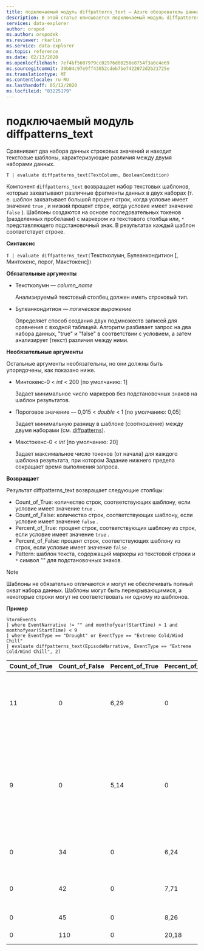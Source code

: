 ```yaml
---
title: подключаемый модуль diffpatterns_text — Azure обозреватель данных
description: В этой статье описывается подключаемый модуль diffpatterns_text в Azure обозреватель данных.
services: data-explorer
author: orspod
ms.author: orspodek
ms.reviewer: rkarlin
ms.service: data-explorer
ms.topic: reference
ms.date: 02/13/2020
ms.openlocfilehash: 7ef4bf5607979cc02976d00250e8754f3a0c4e69
ms.sourcegitcommit: 39b04c97e9ff43052cdeb7be7422072d2b21725e
ms.translationtype: MT
ms.contentlocale: ru-RU
ms.lasthandoff: 05/12/2020
ms.locfileid: "83225179"
---
```

# <a name="diffpatterns_text-plugin"></a>подключаемый модуль diffpatterns_text

Сравнивает два набора данных строковых значений и находит текстовые шаблоны, характеризующие различия между двумя наборами данных.

```kusto
T | evaluate diffpatterns_text(TextColumn, BooleanCondition)
```

Компонент `diffpatterns_text` возвращает набор текстовых шаблонов, которые захватывают различные фрагменты данных в двух наборах (т. е. шаблон захватывает большой процент строк, когда условие имеет значение `true` , и низкий процент строк, когда условие имеет значение `false` ). Шаблоны создаются на основе последовательных токенов (разделенных пробелами) с маркером из текстового столбца или, `*` представляющего подстановочный знак. В результатах каждый шаблон соответствует строке.

**Синтаксис**

`T | evaluate diffpatterns_text(`Текстколумн, Булеанкондитион [, Минтокенс, порог, Макстокенс]`)` 

**Обязательные аргументы**

* Текстколумн — *column_name*

    Анализируемый текстовый столбец должен иметь строковый тип.
    
* Булеанкондитион — *логическое выражение*

    Определяет способ создания двух подмножеств записей для сравнения с входной таблицей. Алгоритм разбивает запрос на два набора данных, "true" и "false" в соответствии с условием, а затем анализирует (текст) различия между ними. 

**Необязательные аргументы**

Остальные аргументы необязательны, но они должны быть упорядочены, как показано ниже. 

* Минтокенс-0 < *int* < 200 [по умолчанию: 1]

    Задает минимальное число маркеров без подстановочных знаков на шаблон результатов.

* Пороговое значение — 0,015 < *double* < 1 [по умолчанию: 0,05]

    Задает минимальную разницу в шаблоне (соотношение) между двумя наборами (см. [diffpatterns](diffpatternsplugin.md)).

* Макстокенс-0 < *int* [по умолчанию: 20]

    Задает максимальное число токенов (от начала) для каждого шаблона результата, при котором Задание нижнего предела сокращает время выполнения запроса.

**Возвращает**

Результат diffpatterns_text возвращает следующие столбцы:

* Count_of_True: количество строк, соответствующих шаблону, если условие имеет значение `true` .
* Count_of_False: количество строк, соответствующих шаблону, если условие имеет значение `false` .
* Percent_of_True: процент строк, соответствующих шаблону из строк, если условие имеет значение `true` .
* Percent_of_False: процент строк, соответствующих шаблону из строк, если условие имеет значение `false` .
* Pattern: шаблон текста, содержащий маркеры из текстовой строки и `*` символ "" для подстановочных знаков. 

> [!NOTE]
> Шаблоны не обязательно отличаются и могут не обеспечивать полный охват набора данных. Шаблоны могут быть перекрывающимися, а некоторые строки могут не соответствовать ни одному из шаблонов.

**Пример**

<!-- csl: https://help.kusto.windows.net:443/Samples -->
```kusto
StormEvents     
| where EventNarrative != "" and monthofyear(StartTime) > 1 and monthofyear(StartTime) < 9
| where EventType == "Drought" or EventType == "Extreme Cold/Wind Chill"
| evaluate diffpatterns_text(EpisodeNarrative, EventType == "Extreme Cold/Wind Chill", 2)
```

|Count_of_True|Count_of_False|Percent_of_True|Percent_of_False|Шаблон|
|---|---|---|---|---|
|11|0|6,29|0|Подойдет к концу смены Северо-Западного в * спящий режим * траугх, в сновфалл довнвинд|
|9|0|5,14|0|В канадском высоком замедленном нажиме * * регион * были получены холодное температуры с февраля * 2006. Длительность * замораживание температур|
|0|34|0|6,24|* * * * * * * * * * * * * * * * * * * Западная Теннесси,|
|0|42|0|7,71|* * * * * * вызывается * * * * * * * * в западных Колорадо. *|
|0|45|0|8,26|* * ниже обычного *|
|0|110|0|20,18|Ниже обычного *|

